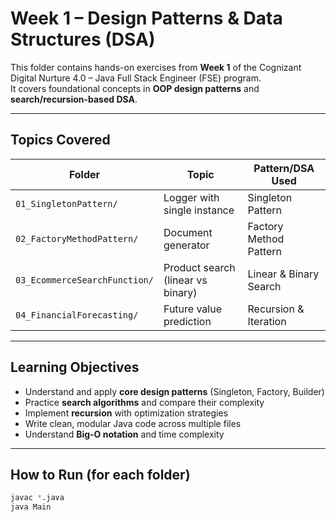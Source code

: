 # Week 1 – Design Patterns & Data Structures (DSA)

This folder contains hands-on exercises from **Week 1** of the Cognizant Digital Nurture 4.0 – Java Full Stack Engineer (FSE) program.  
It covers foundational concepts in **OOP design patterns** and **search/recursion-based DSA**.

---

##  Topics Covered

| Folder                             | Topic                                 | Pattern/DSA Used       |
|------------------------------------|---------------------------------------|------------------------|
| `01_SingletonPattern/`             | Logger with single instance           | Singleton Pattern      |
| `02_FactoryMethodPattern/`         | Document generator                    | Factory Method Pattern |
| `03_EcommerceSearchFunction/`      | Product search (linear vs binary)     | Linear & Binary Search |
| `04_FinancialForecasting/`         | Future value prediction               | Recursion & Iteration  |

---

##  Learning Objectives

- Understand and apply **core design patterns** (Singleton, Factory, Builder)
- Practice **search algorithms** and compare their complexity
- Implement **recursion** with optimization strategies
- Write clean, modular Java code across multiple files
- Understand **Big-O notation** and time complexity

---

##  How to Run (for each folder)

```bash
javac *.java
java Main


